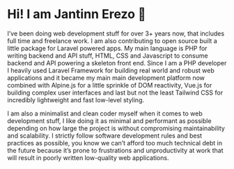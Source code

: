 # Hi! I am Jantinn Erezo :wave:

I’ve been doing web development stuff for over 3+ years now, that includes full time and freelance work. I am also contributing to open source built a little package for Laravel powered apps. My main language is PHP for writing backend and API stuff, HTML, CSS and Javascript to consume backend and API powering a skeleton front end. Since I am a PHP developer I heavily used Laravel Framework for building real world and robust web applications and it became my main main development platform now combined with Alpine.js for a little sprinkle of DOM reactivity, Vue.js for building complex user interfaces and last but not the least Tailwind CSS for incredibly lightweight and fast low-level styling.

I am also a minimalist and clean coder myself when it comes to web development stuff, I like doing it as minimal and performant as possible depending on how large the project is without compromising maintainability and scalability. I strictly follow software development rules and best practices as possible, you know we can’t afford too much technical debt in the future because it’s prone to frustrations and unproductivity at work that will result in poorly written low-quality web applications.
